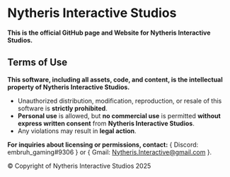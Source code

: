 # Nytheris Interactive Studios
**This is the official GitHub page and Website for Nytheris Interactive Studios.**

## Terms of Use
**This software, including all assets, code, and content, is the intellectual property of Nytheris Interactive Studios.**

- Unauthorized distribution, modification, reproduction, or resale of this software is **strictly prohibited**.
- **Personal use** is allowed, but **no commercial use** is permitted **without express written consent** from **Nytheris Interactive Studios**.
- Any violations may result in **legal action**.

**For inquiries about licensing or permissions, contact:** { Discord: embruh_gaming#9306 } or { Gmail: Nytheris.Interactive@gmail.com }.

© Copyright of Nytheris Interactive Studios 2025
